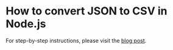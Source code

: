 # How to convert JSON to CSV in Node.js

For step-by-step instructions, please visit the [blog post](https://attacomsian.com/blog/nodejs-convert-json-to-csv).
